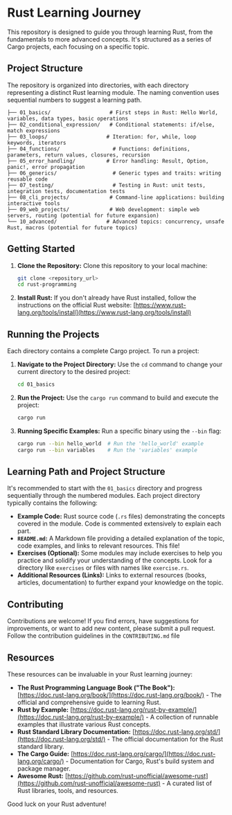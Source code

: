 # Rust Learning Journey

This repository is designed to guide you through learning Rust, from the fundamentals to more advanced concepts. It's structured as a series of Cargo projects, each focusing on a specific topic.

## Project Structure

The repository is organized into directories, with each directory representing a distinct Rust learning module.  The naming convention uses sequential numbers to suggest a learning path.

```
├── 01_basics/                   # First steps in Rust: Hello World, variables, data types, basic operations
├── 02_conditional_expression/   # Conditional statements: if/else, match expressions
├── 03_loops/                   # Iteration: for, while, loop keywords, iterators
├── 04_functions/                 # Functions: definitions, parameters, return values, closures, recursion
├── 05_error_handling/          # Error handling: Result, Option, panic!, error propagation
├── 06_generics/                  # Generic types and traits: writing reusable code
├── 07_testing/                   # Testing in Rust: unit tests, integration tests, documentation tests
├── 08_cli_projects/             # Command-line applications: building interactive tools
├── 09_web_projects/             # Web development: simple web servers, routing (potential for future expansion)
└── 10_advanced/                # Advanced topics: concurrency, unsafe Rust, macros (potential for future topics)
```

## Getting Started

1.  **Clone the Repository:** Clone this repository to your local machine:

    ```bash
    git clone <repository_url>
    cd rust-programming
    ```

2.  **Install Rust:** If you don't already have Rust installed, follow the instructions on the official Rust website: [https://www.rust-lang.org/tools/install](https://www.rust-lang.org/tools/install)

## Running the Projects

Each directory contains a complete Cargo project. To run a project:

1.  **Navigate to the Project Directory:** Use the `cd` command to change your current directory to the desired project:

    ```bash
    cd 01_basics
    ```

2.  **Run the Project:** Use the `cargo run` command to build and execute the project:

    ```bash
    cargo run
    ```

3.  **Running Specific Examples:** Run a specific binary using the `--bin` flag:

    ```bash
    cargo run --bin hello_world  # Run the 'hello_world' example
    cargo run --bin variables    # Run the 'variables' example
    ```

## Learning Path and Project Structure

It's recommended to start with the `01_basics` directory and progress sequentially through the numbered modules. Each project directory typically contains the following:

*   **Example Code:** Rust source code (`.rs` files) demonstrating the concepts covered in the module. Code is commented extensively to explain each part.
*   **`README.md`:** A Markdown file providing a detailed explanation of the topic, code examples, and links to relevant resources. This file!
*   **Exercises (Optional):**  Some modules may include exercises to help you practice and solidify your understanding of the concepts.  Look for a directory like `exercises` or files with names like `exercise.rs`.
*   **Additional Resources (Links):** Links to external resources (books, articles, documentation) to further expand your knowledge on the topic.

## Contributing

Contributions are welcome! If you find errors, have suggestions for improvements, or want to add new content, please submit a pull request.  Follow the contribution guidelines in the `CONTRIBUTING.md` file

## Resources

These resources can be invaluable in your Rust learning journey:

*   **The Rust Programming Language Book ("The Book"):** [https://doc.rust-lang.org/book/](https://doc.rust-lang.org/book/) - The official and comprehensive guide to learning Rust.
*   **Rust by Example:** [https://doc.rust-lang.org/rust-by-example/](https://doc.rust-lang.org/rust-by-example/) - A collection of runnable examples that illustrate various Rust concepts.
*   **Rust Standard Library Documentation:** [https://doc.rust-lang.org/std/](https://doc.rust-lang.org/std/) - The official documentation for the Rust standard library.
*   **The Cargo Guide:** [https://doc.rust-lang.org/cargo/](https://doc.rust-lang.org/cargo/) - Documentation for Cargo, Rust's build system and package manager.
*   **Awesome Rust:** [https://github.com/rust-unofficial/awesome-rust](https://github.com/rust-unofficial/awesome-rust) - A curated list of Rust libraries, tools, and resources.

Good luck on your Rust adventure!
